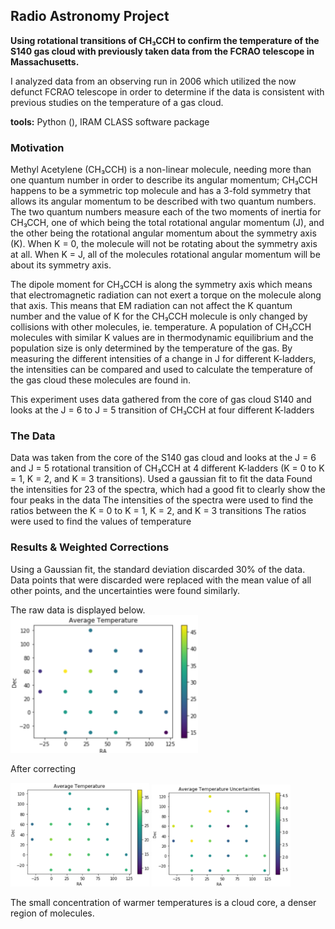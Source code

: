 ## Radio Astronomy Project
 
**Using rotational transitions of CH₃CCH to confirm the temperature of the S140 gas cloud with previously taken data from the FCRAO telescope in Massachusetts.**

I analyzed data from an observing run in 2006 which utilized the now defunct FCRAO telescope in order to determine if the data is consistent with previous studies on the temperature of a gas cloud. 

**tools:** Python (), IRAM CLASS software package

### Motivation
Methyl Acetylene (CH₃CCH) is a non-linear molecule, needing more than one quantum number in order to describe its angular momentum; CH₃CCH happens to be a symmetric top molecule and has a 3-fold symmetry that allows its angular momentum to be described with two quantum numbers. The two quantum numbers measure each of the two moments of inertia for CH₃CCH, one of which being the total rotational angular momentum (J), and the other being the rotational angular momentum about the symmetry axis (K).
When K = 0, the molecule will not be rotating about the symmetry axis at all. When K = J, all of the molecules rotational angular momentum will be about its symmetry axis.

The dipole moment for CH₃CCH is along the symmetry axis which means that electromagnetic radiation can not exert a torque on the molecule along that axis. This means that EM radiation can not affect the K quantum number and the value of K for the CH₃CCH molecule is only changed by collisions with other molecules, ie. temperature. A population of  CH₃CCH molecules with similar K values are in thermodynamic equilibrium and the population size is only determined by the temperature of the gas. By measuring the different intensities of a change in J for different K-ladders, the intensities can be compared and used to calculate the temperature of the gas cloud these molecules are found in.

This experiment uses data gathered from the core of gas cloud S140 and looks at the J = 6 to J = 5 transition of CH₃CCH at four different K-ladders

### The Data
Data was taken from the core of the S140 gas cloud and looks at the J = 6  and J = 5 rotational transition of CH₃CCH at 4 different K-ladders (K = 0 to    K = 1, K = 2, and K = 3 transitions).
Used a gaussian fit to fit the data
Found the intensities for 23 of the spectra, which had a good fit to clearly show the four peaks in the data
The intensities of the spectra were used to find the ratios between the K = 0 to K = 1, K = 2, and K = 3 transitions
The ratios were used to find the values of temperature

### Results & Weighted Corrections
Using a Gaussian fit, the standard deviation discarded 30% of the data. Data points that were discarded were replaced with the mean value of all other points, and the uncertainties were found similarly.

The raw data is displayed below.
<img src="images/rawavg.png" width=300>

After correcting 
<p float="left">
  <img src="images/avgtemp.png" width=222 />
  <img src="images/avgtempu.png" width=222 />
</p>

The small concentration of warmer temperatures is a cloud core, a denser region of molecules.
